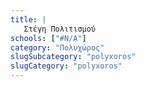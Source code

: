 ```yaml
---
title: |
   Στέγη Πολιτισμού
schools: ["#N/A"]
category: "Πολυχώρος"
slugSubcategory: "polyxoros"
slugCategory: "polyxoros"
---
```



